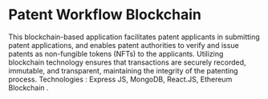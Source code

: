 # Patent Workflow Blockchain
This blockchain-based application facilitates patent applicants in submitting patent applications, and enables patent authorities to verify and issue patents as non-fungible tokens (NFTs) to the applicants. Utilizing blockchain technology ensures that transactions are securely recorded, immutable, and transparent, maintaining the integrity of the patenting process.
Technologies : Express JS, MongoDB, React.JS, Ethereum Blockchain .


